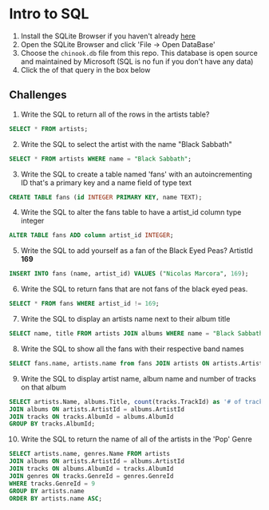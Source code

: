 # Intro to SQL

1. Install the SQLite Browser if you haven't already [here](http://sqlitebrowser.org/)
2. Open the SQLite Browser and click 'File -> Open DataBase'
3. Choose the `chinook.db` file from this repo. This database is open source and maintained by Microsoft (SQL is no fun if you don't have any data)
4. Click the of that query in the box below

## Challenges

1. Write the SQL to return all of the rows in the artists table?

```SQL
SELECT * FROM artists;
```

2. Write the SQL to select the artist with the name "Black Sabbath"

```SQL
SELECT * FROM artists WHERE name = "Black Sabbath";
```

3. Write the SQL to create a table named 'fans' with an autoincrementing ID that's a primary key and a name field of type text

```sql
CREATE TABLE fans (id INTEGER PRIMARY KEY, name TEXT);
```

4. Write the SQL to alter the fans table to have a artist_id column type integer

```sql
ALTER TABLE fans ADD column artist_id INTEGER;
```

5. Write the SQL to add yourself as a fan of the Black Eyed Peas? ArtistId **169**

```sql
INSERT INTO fans (name, artist_id) VALUES ("Nicolas Marcora", 169);
```

6. Write the SQL to return fans that are not fans of the black eyed peas.

```sql
SELECT * FROM fans WHERE artist_id != 169;
```

7. Write the SQL to display an artists name next to their album title

```sql
SELECT name, title FROM artists JOIN albums WHERE name = "Black Sabbath" LIMIT 1;
```

8. Write the SQL to show all the fans with their respective band names

```sql
SELECT fans.name, artists.name from fans JOIN artists ON artists.ArtistId = fans.artist_id;
```

9. Write the SQL to display artist name, album name and number of tracks on that album

```sql
SELECT artists.Name, albums.Title, count(tracks.TrackId) as '# of tracks' FROM artists
JOIN albums ON artists.ArtistId = albums.ArtistId
JOIN tracks ON tracks.AlbumId = albums.AlbumId
GROUP BY tracks.AlbumId;
```

10. Write the SQL to return the name of all of the artists in the 'Pop' Genre

```sql
SELECT artists.name, genres.Name FROM artists
JOIN albums ON artists.ArtistId = albums.ArtistId
JOIN tracks ON albums.AlbumId = tracks.AlbumId
JOIN genres ON tracks.GenreId = genres.GenreId
WHERE tracks.GenreId = 9
GROUP BY artists.name
ORDER BY artists.name ASC;
```

